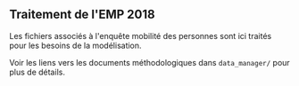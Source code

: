 ## Traitement de l'EMP 2018

Les fichiers associés à l'enquête mobilité des personnes sont ici traités pour 
les besoins de la modélisation.

Voir les liens vers les documents méthodologiques dans `data_manager/` pour plus de détails.

